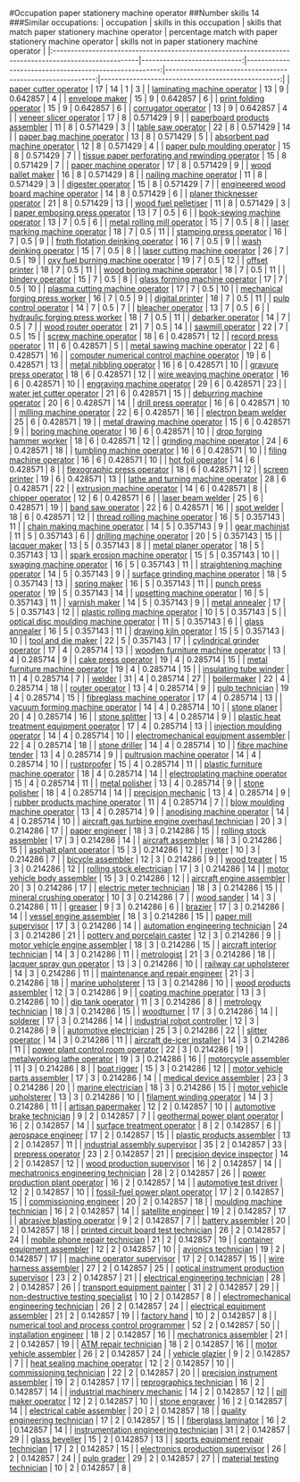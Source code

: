 #Occupation paper stationery machine operator
##Number skills 14
###Similar occupations:
| occupation                                                                                            |   skills in this occupation |   skills that match paper stationery machine operator |   percentage match with paper stationery machine operator |   skills not in paper stationery machine operator |
|:------------------------------------------------------------------------------------------------------|----------------------------:|------------------------------------------------------:|----------------------------------------------------------:|--------------------------------------------------:|
| [paper cutter operator](paper_cutter_operator.md)                                                     |                          17 |                                                    14 |                                                  1        |                                                 3 |
| [laminating machine operator](laminating_machine_operator.md)                                         |                          13 |                                                     9 |                                                  0.642857 |                                                 4 |
| [envelope maker](envelope_maker.md)                                                                   |                          15 |                                                     9 |                                                  0.642857 |                                                 6 |
| [print folding operator](print_folding_operator.md)                                                   |                          15 |                                                     9 |                                                  0.642857 |                                                 6 |
| [corrugator operator](corrugator_operator.md)                                                         |                          13 |                                                     9 |                                                  0.642857 |                                                 4 |
| [veneer slicer operator](veneer_slicer_operator.md)                                                   |                          17 |                                                     8 |                                                  0.571429 |                                                 9 |
| [paperboard products assembler](paperboard_products_assembler.md)                                     |                          11 |                                                     8 |                                                  0.571429 |                                                 3 |
| [table saw operator](table_saw_operator.md)                                                           |                          22 |                                                     8 |                                                  0.571429 |                                                14 |
| [paper bag machine operator](paper_bag_machine_operator.md)                                           |                          13 |                                                     8 |                                                  0.571429 |                                                 5 |
| [absorbent pad machine operator](absorbent_pad_machine_operator.md)                                   |                          12 |                                                     8 |                                                  0.571429 |                                                 4 |
| [paper pulp moulding operator](paper_pulp_moulding_operator.md)                                       |                          15 |                                                     8 |                                                  0.571429 |                                                 7 |
| [tissue paper perforating and rewinding operator](tissue_paper_perforating_and_rewinding_operator.md) |                          15 |                                                     8 |                                                  0.571429 |                                                 7 |
| [paper machine operator](paper_machine_operator.md)                                                   |                          17 |                                                     8 |                                                  0.571429 |                                                 9 |
| [wood pallet maker](wood_pallet_maker.md)                                                             |                          16 |                                                     8 |                                                  0.571429 |                                                 8 |
| [nailing machine operator](nailing_machine_operator.md)                                               |                          11 |                                                     8 |                                                  0.571429 |                                                 3 |
| [digester operator](digester_operator.md)                                                             |                          15 |                                                     8 |                                                  0.571429 |                                                 7 |
| [engineered wood board machine operator](engineered_wood_board_machine_operator.md)                   |                          14 |                                                     8 |                                                  0.571429 |                                                 6 |
| [planer thicknesser operator](planer_thicknesser_operator.md)                                         |                          21 |                                                     8 |                                                  0.571429 |                                                13 |
| [wood fuel pelletiser](wood_fuel_pelletiser.md)                                                       |                          11 |                                                     8 |                                                  0.571429 |                                                 3 |
| [paper embosing press operator](paper_embosing_press_operator.md)                                     |                          13 |                                                     7 |                                                  0.5      |                                                 6 |
| [book-sewing machine operator](book-sewing_machine_operator.md)                                       |                          13 |                                                     7 |                                                  0.5      |                                                 6 |
| [metal rolling mill operator](metal_rolling_mill_operator.md)                                         |                          15 |                                                     7 |                                                  0.5      |                                                 8 |
| [laser marking machine operator](laser_marking_machine_operator.md)                                   |                          18 |                                                     7 |                                                  0.5      |                                                11 |
| [stamping press operator](stamping_press_operator.md)                                                 |                          16 |                                                     7 |                                                  0.5      |                                                 9 |
| [froth flotation deinking operator](froth_flotation_deinking_operator.md)                             |                          16 |                                                     7 |                                                  0.5      |                                                 9 |
| [wash deinking operator](wash_deinking_operator.md)                                                   |                          15 |                                                     7 |                                                  0.5      |                                                 8 |
| [laser cutting machine operator](laser_cutting_machine_operator.md)                                   |                          26 |                                                     7 |                                                  0.5      |                                                19 |
| [oxy fuel burning machine operator](oxy_fuel_burning_machine_operator.md)                             |                          19 |                                                     7 |                                                  0.5      |                                                12 |
| [offset printer](offset_printer.md)                                                                   |                          18 |                                                     7 |                                                  0.5      |                                                11 |
| [wood boring machine operator](wood_boring_machine_operator.md)                                       |                          18 |                                                     7 |                                                  0.5      |                                                11 |
| [bindery operator](bindery_operator.md)                                                               |                          15 |                                                     7 |                                                  0.5      |                                                 8 |
| [glass forming machine operator](glass_forming_machine_operator.md)                                   |                          17 |                                                     7 |                                                  0.5      |                                                10 |
| [plasma cutting machine operator](plasma_cutting_machine_operator.md)                                 |                          17 |                                                     7 |                                                  0.5      |                                                10 |
| [mechanical forging press worker](mechanical_forging_press_worker.md)                                 |                          16 |                                                     7 |                                                  0.5      |                                                 9 |
| [digital printer](digital_printer.md)                                                                 |                          18 |                                                     7 |                                                  0.5      |                                                11 |
| [pulp control operator](pulp_control_operator.md)                                                     |                          14 |                                                     7 |                                                  0.5      |                                                 7 |
| [bleacher operator](bleacher_operator.md)                                                             |                          13 |                                                     7 |                                                  0.5      |                                                 6 |
| [hydraulic forging press worker](hydraulic_forging_press_worker.md)                                   |                          18 |                                                     7 |                                                  0.5      |                                                11 |
| [debarker operator](debarker_operator.md)                                                             |                          14 |                                                     7 |                                                  0.5      |                                                 7 |
| [wood router operator](wood_router_operator.md)                                                       |                          21 |                                                     7 |                                                  0.5      |                                                14 |
| [sawmill operator](sawmill_operator.md)                                                               |                          22 |                                                     7 |                                                  0.5      |                                                15 |
| [screw machine operator](screw_machine_operator.md)                                                   |                          18 |                                                     6 |                                                  0.428571 |                                                12 |
| [record press operator](record_press_operator.md)                                                     |                          11 |                                                     6 |                                                  0.428571 |                                                 5 |
| [metal sawing machine operator](metal_sawing_machine_operator.md)                                     |                          22 |                                                     6 |                                                  0.428571 |                                                16 |
| [computer numerical control machine operator](computer_numerical_control_machine_operator.md)         |                          19 |                                                     6 |                                                  0.428571 |                                                13 |
| [metal nibbling operator](metal_nibbling_operator.md)                                                 |                          16 |                                                     6 |                                                  0.428571 |                                                10 |
| [gravure press operator](gravure_press_operator.md)                                                   |                          18 |                                                     6 |                                                  0.428571 |                                                12 |
| [wire weaving machine operator](wire_weaving_machine_operator.md)                                     |                          16 |                                                     6 |                                                  0.428571 |                                                10 |
| [engraving machine operator](engraving_machine_operator.md)                                           |                          29 |                                                     6 |                                                  0.428571 |                                                23 |
| [water jet cutter operator](water_jet_cutter_operator.md)                                             |                          21 |                                                     6 |                                                  0.428571 |                                                15 |
| [deburring machine operator](deburring_machine_operator.md)                                           |                          20 |                                                     6 |                                                  0.428571 |                                                14 |
| [drill press operator](drill_press_operator.md)                                                       |                          16 |                                                     6 |                                                  0.428571 |                                                10 |
| [milling machine operator](milling_machine_operator.md)                                               |                          22 |                                                     6 |                                                  0.428571 |                                                16 |
| [electron beam welder](electron_beam_welder.md)                                                       |                          25 |                                                     6 |                                                  0.428571 |                                                19 |
| [metal drawing machine operator](metal_drawing_machine_operator.md)                                   |                          15 |                                                     6 |                                                  0.428571 |                                                 9 |
| [boring machine operator](boring_machine_operator.md)                                                 |                          16 |                                                     6 |                                                  0.428571 |                                                10 |
| [drop forging hammer worker](drop_forging_hammer_worker.md)                                           |                          18 |                                                     6 |                                                  0.428571 |                                                12 |
| [grinding machine operator](grinding_machine_operator.md)                                             |                          24 |                                                     6 |                                                  0.428571 |                                                18 |
| [tumbling machine operator](tumbling_machine_operator.md)                                             |                          16 |                                                     6 |                                                  0.428571 |                                                10 |
| [filing machine operator](filing_machine_operator.md)                                                 |                          16 |                                                     6 |                                                  0.428571 |                                                10 |
| [hot foil operator](hot_foil_operator.md)                                                             |                          14 |                                                     6 |                                                  0.428571 |                                                 8 |
| [flexographic press operator](flexographic_press_operator.md)                                         |                          18 |                                                     6 |                                                  0.428571 |                                                12 |
| [screen printer](screen_printer.md)                                                                   |                          19 |                                                     6 |                                                  0.428571 |                                                13 |
| [lathe and turning machine operator](lathe_and_turning_machine_operator.md)                           |                          28 |                                                     6 |                                                  0.428571 |                                                22 |
| [extrusion machine operator](extrusion_machine_operator.md)                                           |                          14 |                                                     6 |                                                  0.428571 |                                                 8 |
| [chipper operator](chipper_operator.md)                                                               |                          12 |                                                     6 |                                                  0.428571 |                                                 6 |
| [laser beam welder](laser_beam_welder.md)                                                             |                          25 |                                                     6 |                                                  0.428571 |                                                19 |
| [band saw operator](band_saw_operator.md)                                                             |                          22 |                                                     6 |                                                  0.428571 |                                                16 |
| [spot welder](spot_welder.md)                                                                         |                          18 |                                                     6 |                                                  0.428571 |                                                12 |
| [thread rolling machine operator](thread_rolling_machine_operator.md)                                 |                          16 |                                                     5 |                                                  0.357143 |                                                11 |
| [chain making machine operator](chain_making_machine_operator.md)                                     |                          14 |                                                     5 |                                                  0.357143 |                                                 9 |
| [gear machinist](gear_machinist.md)                                                                   |                          11 |                                                     5 |                                                  0.357143 |                                                 6 |
| [drilling machine operator](drilling_machine_operator.md)                                             |                          20 |                                                     5 |                                                  0.357143 |                                                15 |
| [lacquer maker](lacquer_maker.md)                                                                     |                          13 |                                                     5 |                                                  0.357143 |                                                 8 |
| [metal planer operator](metal_planer_operator.md)                                                     |                          18 |                                                     5 |                                                  0.357143 |                                                13 |
| [spark erosion machine operator](spark_erosion_machine_operator.md)                                   |                          15 |                                                     5 |                                                  0.357143 |                                                10 |
| [swaging machine operator](swaging_machine_operator.md)                                               |                          16 |                                                     5 |                                                  0.357143 |                                                11 |
| [straightening machine operator](straightening_machine_operator.md)                                   |                          14 |                                                     5 |                                                  0.357143 |                                                 9 |
| [surface grinding machine operator](surface_grinding_machine_operator.md)                             |                          18 |                                                     5 |                                                  0.357143 |                                                13 |
| [spring maker](spring_maker.md)                                                                       |                          16 |                                                     5 |                                                  0.357143 |                                                11 |
| [punch press operator](punch_press_operator.md)                                                       |                          19 |                                                     5 |                                                  0.357143 |                                                14 |
| [upsetting machine operator](upsetting_machine_operator.md)                                           |                          16 |                                                     5 |                                                  0.357143 |                                                11 |
| [varnish maker](varnish_maker.md)                                                                     |                          14 |                                                     5 |                                                  0.357143 |                                                 9 |
| [metal annealer](metal_annealer.md)                                                                   |                          17 |                                                     5 |                                                  0.357143 |                                                12 |
| [plastic rolling machine operator](plastic_rolling_machine_operator.md)                               |                          10 |                                                     5 |                                                  0.357143 |                                                 5 |
| [optical disc moulding machine operator](optical_disc_moulding_machine_operator.md)                   |                          11 |                                                     5 |                                                  0.357143 |                                                 6 |
| [glass annealer](glass_annealer.md)                                                                   |                          16 |                                                     5 |                                                  0.357143 |                                                11 |
| [drawing kiln operator](drawing_kiln_operator.md)                                                     |                          15 |                                                     5 |                                                  0.357143 |                                                10 |
| [tool and die maker](tool_and_die_maker.md)                                                           |                          22 |                                                     5 |                                                  0.357143 |                                                17 |
| [cylindrical grinder operator](cylindrical_grinder_operator.md)                                       |                          17 |                                                     4 |                                                  0.285714 |                                                13 |
| [wooden furniture machine operator](wooden_furniture_machine_operator.md)                             |                          13 |                                                     4 |                                                  0.285714 |                                                 9 |
| [cake press operator](cake_press_operator.md)                                                         |                          19 |                                                     4 |                                                  0.285714 |                                                15 |
| [metal furniture machine operator](metal_furniture_machine_operator.md)                               |                          19 |                                                     4 |                                                  0.285714 |                                                15 |
| [insulating tube winder](insulating_tube_winder.md)                                                   |                          11 |                                                     4 |                                                  0.285714 |                                                 7 |
| [welder](welder.md)                                                                                   |                          31 |                                                     4 |                                                  0.285714 |                                                27 |
| [boilermaker](boilermaker.md)                                                                         |                          22 |                                                     4 |                                                  0.285714 |                                                18 |
| [router operator](router_operator.md)                                                                 |                          13 |                                                     4 |                                                  0.285714 |                                                 9 |
| [pulp technician](pulp_technician.md)                                                                 |                          19 |                                                     4 |                                                  0.285714 |                                                15 |
| [fibreglass machine operator](fibreglass_machine_operator.md)                                         |                          17 |                                                     4 |                                                  0.285714 |                                                13 |
| [vacuum forming machine operator](vacuum_forming_machine_operator.md)                                 |                          14 |                                                     4 |                                                  0.285714 |                                                10 |
| [stone planer](stone_planer.md)                                                                       |                          20 |                                                     4 |                                                  0.285714 |                                                16 |
| [stone splitter](stone_splitter.md)                                                                   |                          13 |                                                     4 |                                                  0.285714 |                                                 9 |
| [plastic heat treatment equipment operator](plastic_heat_treatment_equipment_operator.md)             |                          17 |                                                     4 |                                                  0.285714 |                                                13 |
| [injection moulding operator](injection_moulding_operator.md)                                         |                          14 |                                                     4 |                                                  0.285714 |                                                10 |
| [electromechanical equipment assembler](electromechanical_equipment_assembler.md)                     |                          22 |                                                     4 |                                                  0.285714 |                                                18 |
| [stone driller](stone_driller.md)                                                                     |                          14 |                                                     4 |                                                  0.285714 |                                                10 |
| [fibre machine tender](fibre_machine_tender.md)                                                       |                          13 |                                                     4 |                                                  0.285714 |                                                 9 |
| [pultrusion machine operator](pultrusion_machine_operator.md)                                         |                          14 |                                                     4 |                                                  0.285714 |                                                10 |
| [rustproofer](rustproofer.md)                                                                         |                          15 |                                                     4 |                                                  0.285714 |                                                11 |
| [plastic furniture machine operator](plastic_furniture_machine_operator.md)                           |                          18 |                                                     4 |                                                  0.285714 |                                                14 |
| [electroplating machine operator](electroplating_machine_operator.md)                                 |                          15 |                                                     4 |                                                  0.285714 |                                                11 |
| [metal polisher](metal_polisher.md)                                                                   |                          13 |                                                     4 |                                                  0.285714 |                                                 9 |
| [stone polisher](stone_polisher.md)                                                                   |                          18 |                                                     4 |                                                  0.285714 |                                                14 |
| [precision mechanic](precision_mechanic.md)                                                           |                          13 |                                                     4 |                                                  0.285714 |                                                 9 |
| [rubber products machine operator](rubber_products_machine_operator.md)                               |                          11 |                                                     4 |                                                  0.285714 |                                                 7 |
| [blow moulding machine operator](blow_moulding_machine_operator.md)                                   |                          13 |                                                     4 |                                                  0.285714 |                                                 9 |
| [anodising machine operator](anodising_machine_operator.md)                                           |                          14 |                                                     4 |                                                  0.285714 |                                                10 |
| [aircraft gas turbine engine overhaul technician](aircraft_gas_turbine_engine_overhaul_technician.md) |                          20 |                                                     3 |                                                  0.214286 |                                                17 |
| [paper engineer](paper_engineer.md)                                                                   |                          18 |                                                     3 |                                                  0.214286 |                                                15 |
| [rolling stock assembler](rolling_stock_assembler.md)                                                 |                          17 |                                                     3 |                                                  0.214286 |                                                14 |
| [aircraft assembler](aircraft_assembler.md)                                                           |                          18 |                                                     3 |                                                  0.214286 |                                                15 |
| [asphalt plant operator](asphalt_plant_operator.md)                                                   |                          15 |                                                     3 |                                                  0.214286 |                                                12 |
| [riveter](riveter.md)                                                                                 |                          10 |                                                     3 |                                                  0.214286 |                                                 7 |
| [bicycle assembler](bicycle_assembler.md)                                                             |                          12 |                                                     3 |                                                  0.214286 |                                                 9 |
| [wood treater](wood_treater.md)                                                                       |                          15 |                                                     3 |                                                  0.214286 |                                                12 |
| [rolling stock electrician](rolling_stock_electrician.md)                                             |                          17 |                                                     3 |                                                  0.214286 |                                                14 |
| [motor vehicle body assembler](motor_vehicle_body_assembler.md)                                       |                          15 |                                                     3 |                                                  0.214286 |                                                12 |
| [aircraft engine assembler](aircraft_engine_assembler.md)                                             |                          20 |                                                     3 |                                                  0.214286 |                                                17 |
| [electric meter technician](electric_meter_technician.md)                                             |                          18 |                                                     3 |                                                  0.214286 |                                                15 |
| [mineral crushing operator](mineral_crushing_operator.md)                                             |                          10 |                                                     3 |                                                  0.214286 |                                                 7 |
| [wood sander](wood_sander.md)                                                                         |                          14 |                                                     3 |                                                  0.214286 |                                                11 |
| [greaser](greaser.md)                                                                                 |                           9 |                                                     3 |                                                  0.214286 |                                                 6 |
| [brazier](brazier.md)                                                                                 |                          17 |                                                     3 |                                                  0.214286 |                                                14 |
| [vessel engine assembler](vessel_engine_assembler.md)                                                 |                          18 |                                                     3 |                                                  0.214286 |                                                15 |
| [paper mill supervisor](paper_mill_supervisor.md)                                                     |                          17 |                                                     3 |                                                  0.214286 |                                                14 |
| [automation engineering technician](automation_engineering_technician.md)                             |                          24 |                                                     3 |                                                  0.214286 |                                                21 |
| [pottery and porcelain caster](pottery_and_porcelain_caster.md)                                       |                          12 |                                                     3 |                                                  0.214286 |                                                 9 |
| [motor vehicle engine assembler](motor_vehicle_engine_assembler.md)                                   |                          18 |                                                     3 |                                                  0.214286 |                                                15 |
| [aircraft interior technician](aircraft_interior_technician.md)                                       |                          14 |                                                     3 |                                                  0.214286 |                                                11 |
| [metrologist](metrologist.md)                                                                         |                          21 |                                                     3 |                                                  0.214286 |                                                18 |
| [lacquer spray gun operator](lacquer_spray_gun_operator.md)                                           |                          13 |                                                     3 |                                                  0.214286 |                                                10 |
| [railway car upholsterer](railway_car_upholsterer.md)                                                 |                          14 |                                                     3 |                                                  0.214286 |                                                11 |
| [maintenance and repair engineer](maintenance_and_repair_engineer.md)                                 |                          21 |                                                     3 |                                                  0.214286 |                                                18 |
| [marine upholsterer](marine_upholsterer.md)                                                           |                          13 |                                                     3 |                                                  0.214286 |                                                10 |
| [wood products assembler](wood_products_assembler.md)                                                 |                          12 |                                                     3 |                                                  0.214286 |                                                 9 |
| [coating machine operator](coating_machine_operator.md)                                               |                          13 |                                                     3 |                                                  0.214286 |                                                10 |
| [dip tank operator](dip_tank_operator.md)                                                             |                          11 |                                                     3 |                                                  0.214286 |                                                 8 |
| [metrology technician](metrology_technician.md)                                                       |                          18 |                                                     3 |                                                  0.214286 |                                                15 |
| [woodturner](woodturner.md)                                                                           |                          17 |                                                     3 |                                                  0.214286 |                                                14 |
| [solderer](solderer.md)                                                                               |                          17 |                                                     3 |                                                  0.214286 |                                                14 |
| [industrial robot controller](industrial_robot_controller.md)                                         |                          12 |                                                     3 |                                                  0.214286 |                                                 9 |
| [automotive electrician](automotive_electrician.md)                                                   |                          25 |                                                     3 |                                                  0.214286 |                                                22 |
| [slitter operator](slitter_operator.md)                                                               |                          14 |                                                     3 |                                                  0.214286 |                                                11 |
| [aircraft de-icer installer](aircraft_de-icer_installer.md)                                           |                          14 |                                                     3 |                                                  0.214286 |                                                11 |
| [power plant control room operator](power_plant_control_room_operator.md)                             |                          22 |                                                     3 |                                                  0.214286 |                                                19 |
| [metalworking lathe operator](metalworking_lathe_operator.md)                                         |                          19 |                                                     3 |                                                  0.214286 |                                                16 |
| [motorcycle assembler](motorcycle_assembler.md)                                                       |                          11 |                                                     3 |                                                  0.214286 |                                                 8 |
| [boat rigger](boat_rigger.md)                                                                         |                          15 |                                                     3 |                                                  0.214286 |                                                12 |
| [motor vehicle parts assembler](motor_vehicle_parts_assembler.md)                                     |                          17 |                                                     3 |                                                  0.214286 |                                                14 |
| [medical device assembler](medical_device_assembler.md)                                               |                          23 |                                                     3 |                                                  0.214286 |                                                20 |
| [marine electrician](marine_electrician.md)                                                           |                          18 |                                                     3 |                                                  0.214286 |                                                15 |
| [motor vehicle upholsterer](motor_vehicle_upholsterer.md)                                             |                          13 |                                                     3 |                                                  0.214286 |                                                10 |
| [filament winding operator](filament_winding_operator.md)                                             |                          14 |                                                     3 |                                                  0.214286 |                                                11 |
| [artisan papermaker](artisan_papermaker.md)                                                           |                          12 |                                                     2 |                                                  0.142857 |                                                10 |
| [automotive brake technician](automotive_brake_technician.md)                                         |                           9 |                                                     2 |                                                  0.142857 |                                                 7 |
| [geothermal power plant operator](geothermal_power_plant_operator.md)                                 |                          16 |                                                     2 |                                                  0.142857 |                                                14 |
| [surface treatment operator](surface_treatment_operator.md)                                           |                           8 |                                                     2 |                                                  0.142857 |                                                 6 |
| [aerospace engineer](aerospace_engineer.md)                                                           |                          17 |                                                     2 |                                                  0.142857 |                                                15 |
| [plastic products assembler](plastic_products_assembler.md)                                           |                          13 |                                                     2 |                                                  0.142857 |                                                11 |
| [industrial assembly supervisor](industrial_assembly_supervisor.md)                                   |                          35 |                                                     2 |                                                  0.142857 |                                                33 |
| [prepress operator](prepress_operator.md)                                                             |                          23 |                                                     2 |                                                  0.142857 |                                                21 |
| [precision device inspector](precision_device_inspector.md)                                           |                          14 |                                                     2 |                                                  0.142857 |                                                12 |
| [wood production supervisor](wood_production_supervisor.md)                                           |                          16 |                                                     2 |                                                  0.142857 |                                                14 |
| [mechatronics engineering technician](mechatronics_engineering_technician.md)                         |                          28 |                                                     2 |                                                  0.142857 |                                                26 |
| [power production plant operator](power_production_plant_operator.md)                                 |                          16 |                                                     2 |                                                  0.142857 |                                                14 |
| [automotive test driver](automotive_test_driver.md)                                                   |                          12 |                                                     2 |                                                  0.142857 |                                                10 |
| [fossil-fuel power plant operator](fossil-fuel_power_plant_operator.md)                               |                          17 |                                                     2 |                                                  0.142857 |                                                15 |
| [commissioning engineer](commissioning_engineer.md)                                                   |                          20 |                                                     2 |                                                  0.142857 |                                                18 |
| [moulding machine technician](moulding_machine_technician.md)                                         |                          16 |                                                     2 |                                                  0.142857 |                                                14 |
| [satellite engineer](satellite_engineer.md)                                                           |                          19 |                                                     2 |                                                  0.142857 |                                                17 |
| [abrasive blasting operator](abrasive_blasting_operator.md)                                           |                           9 |                                                     2 |                                                  0.142857 |                                                 7 |
| [battery assembler](battery_assembler.md)                                                             |                          20 |                                                     2 |                                                  0.142857 |                                                18 |
| [printed circuit board test technician](printed_circuit_board_test_technician.md)                     |                          26 |                                                     2 |                                                  0.142857 |                                                24 |
| [mobile phone repair technician](mobile_phone_repair_technician.md)                                   |                          21 |                                                     2 |                                                  0.142857 |                                                19 |
| [container equipment assembler](container_equipment_assembler.md)                                     |                          12 |                                                     2 |                                                  0.142857 |                                                10 |
| [avionics technician](avionics_technician.md)                                                         |                          19 |                                                     2 |                                                  0.142857 |                                                17 |
| [machine operator supervisor](machine_operator_supervisor.md)                                         |                          17 |                                                     2 |                                                  0.142857 |                                                15 |
| [wire harness assembler](wire_harness_assembler.md)                                                   |                          27 |                                                     2 |                                                  0.142857 |                                                25 |
| [optical instrument production supervisor](optical_instrument_production_supervisor.md)               |                          23 |                                                     2 |                                                  0.142857 |                                                21 |
| [electrical engineering technician](electrical_engineering_technician.md)                             |                          28 |                                                     2 |                                                  0.142857 |                                                26 |
| [transport equipment painter](transport_equipment_painter.md)                                         |                          31 |                                                     2 |                                                  0.142857 |                                                29 |
| [non-destructive testing specialist](non-destructive_testing_specialist.md)                           |                          10 |                                                     2 |                                                  0.142857 |                                                 8 |
| [electromechanical engineering technician](electromechanical_engineering_technician.md)               |                          26 |                                                     2 |                                                  0.142857 |                                                24 |
| [electrical equipment assembler](electrical_equipment_assembler.md)                                   |                          21 |                                                     2 |                                                  0.142857 |                                                19 |
| [factory hand](factory_hand.md)                                                                       |                          10 |                                                     2 |                                                  0.142857 |                                                 8 |
| [numerical tool and process control programmer](numerical_tool_and_process_control_programmer.md)     |                          52 |                                                     2 |                                                  0.142857 |                                                50 |
| [installation engineer](installation_engineer.md)                                                     |                          18 |                                                     2 |                                                  0.142857 |                                                16 |
| [mechatronics assembler](mechatronics_assembler.md)                                                   |                          21 |                                                     2 |                                                  0.142857 |                                                19 |
| [ATM repair technician](ATM_repair_technician.md)                                                     |                          18 |                                                     2 |                                                  0.142857 |                                                16 |
| [motor vehicle assembler](motor_vehicle_assembler.md)                                                 |                          26 |                                                     2 |                                                  0.142857 |                                                24 |
| [vehicle glazier](vehicle_glazier.md)                                                                 |                           9 |                                                     2 |                                                  0.142857 |                                                 7 |
| [heat sealing machine operator](heat_sealing_machine_operator.md)                                     |                          12 |                                                     2 |                                                  0.142857 |                                                10 |
| [commissioning technician](commissioning_technician.md)                                               |                          22 |                                                     2 |                                                  0.142857 |                                                20 |
| [precision instrument assembler](precision_instrument_assembler.md)                                   |                          19 |                                                     2 |                                                  0.142857 |                                                17 |
| [reprographics technician](reprographics_technician.md)                                               |                          16 |                                                     2 |                                                  0.142857 |                                                14 |
| [industrial machinery mechanic](industrial_machinery_mechanic.md)                                     |                          14 |                                                     2 |                                                  0.142857 |                                                12 |
| [pill maker operator](pill_maker_operator.md)                                                         |                          12 |                                                     2 |                                                  0.142857 |                                                10 |
| [stone engraver](stone_engraver.md)                                                                   |                          16 |                                                     2 |                                                  0.142857 |                                                14 |
| [electrical cable assembler](electrical_cable_assembler.md)                                           |                          20 |                                                     2 |                                                  0.142857 |                                                18 |
| [quality engineering technician](quality_engineering_technician.md)                                   |                          17 |                                                     2 |                                                  0.142857 |                                                15 |
| [fiberglass laminator](fiberglass_laminator.md)                                                       |                          16 |                                                     2 |                                                  0.142857 |                                                14 |
| [instrumentation engineering technician](instrumentation_engineering_technician.md)                   |                          31 |                                                     2 |                                                  0.142857 |                                                29 |
| [glass beveller](glass_beveller.md)                                                                   |                          15 |                                                     2 |                                                  0.142857 |                                                13 |
| [sports equipment repair technician](sports_equipment_repair_technician.md)                           |                          17 |                                                     2 |                                                  0.142857 |                                                15 |
| [electronics production supervisor](electronics_production_supervisor.md)                             |                          26 |                                                     2 |                                                  0.142857 |                                                24 |
| [pulp grader](pulp_grader.md)                                                                         |                          29 |                                                     2 |                                                  0.142857 |                                                27 |
| [material testing technician](material_testing_technician.md)                                         |                          10 |                                                     2 |                                                  0.142857 |                                                 8 |
